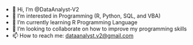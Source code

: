 - 👋 Hi, I’m @DataAnalyst-V2
- 👀 I’m interested in Programming (R, Python, SQL, and VBA)
- 🌱 I’m currently learning R Programming Language
- 💞️ I’m looking to collaborate on how to improve my programming skills
- 📫 How to reach me: dataanalyst.v2@gmail.com

<!---
DataAnalyst-V2/DataAnalyst-V2 is a ✨ special ✨ repository because its `README.md` (this file) appears on your GitHub profile.
You can click the Preview link to take a look at your changes.
--->
